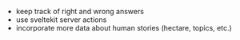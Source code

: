 - keep track of right and wrong answers
- use sveltekit server actions
- incorporate more data about human stories (hectare, topics, etc.)
